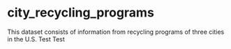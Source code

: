 # city_recycling_programs
This dataset consists of information from recycling programs of three cities in the U.S. 
Test
Test
